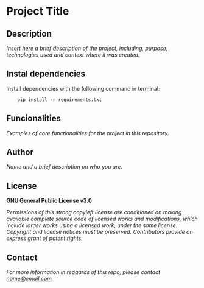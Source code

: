 # Project Title

## Description
*Insert here a brief description of the project, including, purpose, technologies used and context 
where it was created.*

## Instal dependencies

Install dependencies with the following command in terminal:

        pip install -r requirements.txt

## Funcionalities

*Examples of core functionalities for the project in this repository.*

## Author
*Name and a brief description on who you are.*

## License
**GNU General Public License v3.0** 

*Permissions of this strong copyleft license are conditioned on making available 
complete source code of licensed works and modifications, which include larger 
works using a licensed work, under the same license. Copyright and license notices 
must be preserved. Contributors provide an express grant of patent rights.*

## Contact
*For more information in reggards of this repo, please contact name@email.com*
